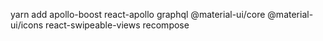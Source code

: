 yarn add apollo-boost react-apollo graphql @material-ui/core @material-ui/icons react-swipeable-views recompose